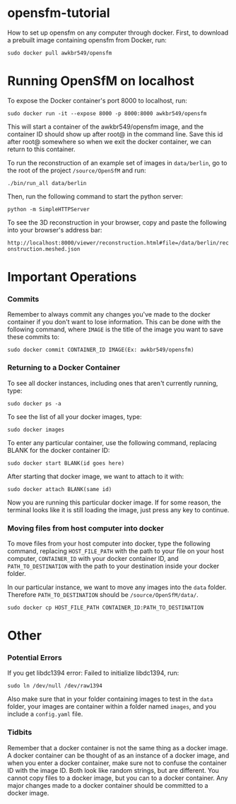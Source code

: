 # opensfm-tutorial
How to set up opensfm on any computer through docker.
First, to download a prebuilt image containing opensfm from Docker, run:

`sudo docker pull awkbr549/opensfm`
# Running OpenSfM on localhost
To expose the Docker container's port 8000 to localhost, run:

`sudo docker run -it --expose 8000 -p 8000:8000 awkbr549/opensfm`

This will start a container of the awkbr549/opensfm image, and the container ID should show up after root@ in the command line. Save this id after root@ somewhere so when we exit the docker container, we can return to this container.

To run the reconstruction of an example set of images in `data/berlin`, go to the root of the project `/source/OpenSfM` and run:

`./bin/run_all data/berlin`

Then, run the following command to start the python server:

`python -m SimpleHTTPServer`

To see the 3D reconstruction in your browser, copy and paste the following into your browser's address bar:

`http://localhost:8000/viewer/reconstruction.html#file=/data/berlin/reconstruction.meshed.json`

# Important Operations
### Commits
Remember to always commit any changes you've made to the docker container if you don't want to lose information. This can be done with the following command, where `IMAGE` is the title of the image you want to save these commits to:

`sudo docker commit CONTAINER_ID IMAGE(Ex: awkbr549/opensfm)`
### Returning to a Docker Container
To see all docker instances, including ones that aren't currently running, type:

`sudo docker ps -a`

To see the list of all your docker images, type:

`sudo docker images`

To enter any particular container, use the following command, replacing BLANK for the docker container ID:

`sudo docker start BLANK(id goes here)`

After starting that docker image, we want to attach to it with:

`sudo docker attach BLANK(same id)`

Now you are running this particular docker image. If for some reason, the terminal looks like it is still loading the image, just press any key to continue.

### Moving files from host computer into docker
To move files from your host computer into docker, type the following command, replacing `HOST_FILE_PATH` with the path to your file on your host computer, `CONTAINER_ID` with your docker container ID, and `PATH_TO_DESTINATION` with the path to your destination inside your docker folder.

In our particular instance, we want to move any images into the `data` folder. Therefore `PATH_TO_DESTINATION` should be `/source/OpenSfM/data/`.

`sudo docker cp HOST_FILE_PATH CONTAINER_ID:PATH_TO_DESTINATION`

# Other
### Potential Errors

If you get libdc1394 error: Failed to initialize libdc1394, run:

`sudo ln /dev/null /dev/raw1394`

Also make sure that in your folder containing images to test in the `data` folder, your images are container within a folder named `images`, and you include a `config.yaml` file.

### Tidbits
Remember that a docker container is not the same thing as a docker image. A docker container can be thought of as an instance of a docker image, and when you enter a docker container, make sure not to confuse the container ID with the image ID. Both look like random strings, but are different. You cannot copy files to a docker image, but you can to a docker container. Any major changes made to a docker container should be committed to a docker image.